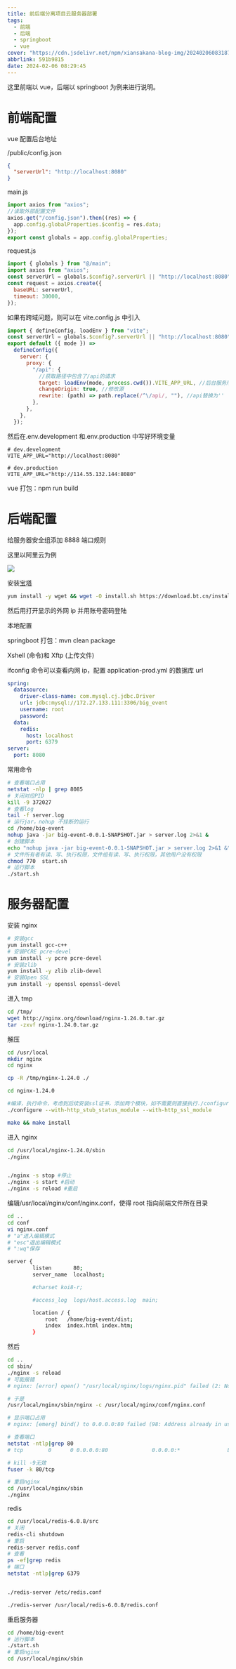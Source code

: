 ```yaml
---
title: 前后端分离项目云服务器部署
tags:
  - 前端
  - 后端
  - springboot
  - vue
cover: "https://cdn.jsdelivr.net/npm/xiansakana-blog-img/202402060831872.jpg"
abbrlink: 591b9815
date: 2024-02-06 08:29:45
---
```


这里前端以 vue，后端以 springboot 为例来进行说明。

# 前端配置

vue 配置后台地址

/public/config.json

```json
{
  "serverUrl": "http://localhost:8080"
}
```

main.js

```javascript
import axios from "axios";
//读取外部配置文件
axios.get("/config.json").then((res) => {
  app.config.globalProperties.$config = res.data;
});
export const globals = app.config.globalProperties;
```

request.js

```javascript
import { globals } from "@/main";
import axios from "axios";
const serverUrl = globals.$config?.serverUrl || "http://localhost:8080";
const request = axios.create({
  baseURL: serverUrl,
  timeout: 30000,
});
```

如果有跨域问题，则可以在 vite.config.js 中引入

```javascript
import { defineConfig, loadEnv } from "vite";
const serverUrl = globals.$config?.serverUrl || "http://localhost:8080";
export default ({ mode }) =>
  defineConfig({
    server: {
      proxy: {
        "/api": {
          //获取路径中包含了/api的请求
          target: loadEnv(mode, process.cwd()).VITE_APP_URL, //后台服务所在的源
          changeOrigin: true, //修改源
          rewrite: (path) => path.replace(/^\/api/, ""), //api替换为''
        },
      },
    },
  });
```

然后在.env.development 和.env.production 中写好环境变量

```.env
# dev.development
VITE_APP_URL="http://localhost:8080"
```

```.env
# dev.production
VITE_APP_URL="http://114.55.132.144:8080"
```

vue 打包：npm run build

# 后端配置

给服务器安全组添加 8888 端口规则

这里以阿里云为例

![](https://cdn.jsdelivr.net/npm/xiansakana-blog-img/202401270329027.png)

安装[宝塔](https://www.bt.cn/new/download.html)

```bash
yum install -y wget && wget -O install.sh https://download.bt.cn/install/install_6.0.sh && sh install.sh ed8484bec
```

然后用打开显示的外网 ip 并用账号密码登陆

本地配置

springboot 打包：mvn clean package

Xshell (命令)和 Xftp (上传文件)

ifconfig 命令可以查看内网 ip，配置 application-prod.yml 的数据库 url

```yml
spring:
  datasource:
    driver-class-name: com.mysql.cj.jdbc.Driver
    url: jdbc:mysql://172.27.133.111:3306/big_event
    username: root
    password:
  data:
    redis:
      host: localhost
      port: 6379
server:
  port: 8080
```

常用命令

```bash
# 查看端口占用
netstat -nlp | grep 8085
# 关闭对应PID
kill -9 372027
# 查看log
tail -f server.log
# 运行jar，nohup 不挂断的运行
cd /home/big-event
nohup java -jar big-event-0.0.1-SNAPSHOT.jar > server.log 2>&1 &
# 创建脚本
echo "nohup java -jar big-event-0.0.1-SNAPSHOT.jar > server.log 2>&1 &" > start.sh
# 文件所有者有读、写、执行权限，文件组有读、写、执行权限，其他用户没有权限
chmod 770  start.sh
# 运行脚本
./start.sh
```

# 服务器配置

安装 nginx

```bash
# 安装gcc
yum install gcc-c++
# 安装PCRE pcre-devel
yum install -y pcre pcre-devel
# 安装zlib
yum install -y zlib zlib-devel
# 安装Open SSL
yum install -y openssl openssl-devel
```

进入 tmp

```bash
cd /tmp/
wget http://nginx.org/download/nginx-1.24.0.tar.gz
tar -zxvf nginx-1.24.0.tar.gz
```

解压

```bash
cd /usr/local
mkdir nginx
cd nginx

cp -R /tmp/nginx-1.24.0 ./

cd nginx-1.24.0

#编译，执行命令，考虑到后续安装ssl证书，添加两个模块，如不需要则直接执行./configure即可
./configure --with-http_stub_status_module --with-http_ssl_module

make && make install
```

进入 nginx

```bash
cd /usr/local/nginx-1.24.0/sbin
./nginx


./nginx -s stop #停止
./nginx -s start #启动
./nginx -s reload #重启

```

编辑/usr/local/nginx/conf/nginx.conf，使得 root 指向前端文件所在目录

```bash
cd ..
cd conf
vi nginx.conf
# "a"进入编辑模式
# "esc"退出编辑模式
# ":wq"保存
```

```bash
server {
        listen       80;
        server_name  localhost;

        #charset koi8-r;

        #access_log  logs/host.access.log  main;

        location / {
            root   /home/big-event/dist;
            index  index.html index.htm;
        }
```

然后

```bash
cd ..
cd sbin/
./nginx -s reload
# 可能报错
# nginx: [error] open() "/usr/local/nginx/logs/nginx.pid" failed (2: No such file or directory)

# 于是
/usr/local/nginx/sbin/nginx -c /usr/local/nginx/conf/nginx.conf

# 显示端口占用
# nginx: [emerg] bind() to 0.0.0.0:80 failed (98: Address already in use)

# 查看端口
netstat -ntlp|grep 80
# tcp        0      0 0.0.0.0:80              0.0.0.0:*               LISTEN      152578/nginx: maste

# kill -9无效
fuser -k 80/tcp

# 重启nginx
cd /usr/local/nginx/sbin
./nginx
```

redis

```bash
cd /usr/local/redis-6.0.8/src
# 关闭
redis-cli shutdown
# 重启
redis-server redis.conf
# 查看
ps -ef|grep redis
# 端口
netstat -ntlp|grep 6379


./redis-server /etc/redis.conf

./redis-server /usr/local/redis-6.0.8/redis.conf
```

重启服务器

```bash
cd /home/big-event
# 运行脚本
./start.sh
# 重启nginx
cd /usr/local/nginx/sbin
```
